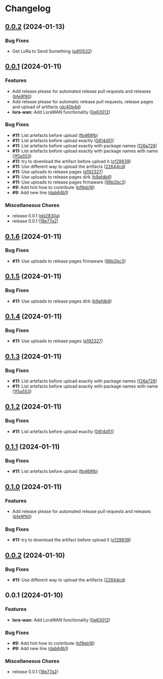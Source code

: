 # Changelog

## [0.0.2](https://github.com/ttnleipzig/regenfass/compare/v0.0.1...v0.0.2) (2024-01-13)


### Bug Fixes

* Get LoRa to Send Something ([adf0532](https://github.com/ttnleipzig/regenfass/commit/adf05322a41812dce6180033f9ecc52c1fd52781))

## [0.0.1](https://github.com/ttnleipzig/regenfass/compare/v0.1.6...v0.0.1) (2024-01-11)


### Features

* Add release please for automated release pull requests and releases ([bfe9f90](https://github.com/ttnleipzig/regenfass/commit/bfe9f90e913d41d1fe2c34259ab5153d55535584))
* Add release please for automatic release pull requests, release pages and upload of artifacts ([dc40b4d](https://github.com/ttnleipzig/regenfass/commit/dc40b4d0e25103119b6324f691e650665a21a7d6))
* **lora-wan:** Add LoraWAN functionality ([0e63012](https://github.com/ttnleipzig/regenfass/commit/0e63012b8df0689e2d4ee47c22b7b333e8823637))


### Bug Fixes

* **#11:** List artefacts before upload ([fb469fb](https://github.com/ttnleipzig/regenfass/commit/fb469fba9c583ad8d9783f46fd6cf24233329f9d))
* **#11:** List artefacts before upload exactly ([0814d51](https://github.com/ttnleipzig/regenfass/commit/0814d5174575e61d8e192af23a418a21e219c638))
* **#11:** List artefacts before upload exactly with package names ([f26a726](https://github.com/ttnleipzig/regenfass/commit/f26a7268a2f6b2c1b8a71d2d002acc64b175f134))
* **#11:** List artefacts before upload exactly with package names with name ([1f5a553](https://github.com/ttnleipzig/regenfass/commit/1f5a55362a4204773972eca8bc93788977b89eee))
* **#11:** try to download the artifact before upload it ([cf29939](https://github.com/ttnleipzig/regenfass/commit/cf29939803aaa3866e61fa33288635d4036625cd))
* **#11:** Use different way to upload the artifacts ([22644cd](https://github.com/ttnleipzig/regenfass/commit/22644cd8a5080bedae2349a0184f6d9a64622097))
* **#11:** Use uploads to release pages ([e192327](https://github.com/ttnleipzig/regenfass/commit/e192327acd3badfe80932ccc133db0e68f70b99f))
* **#11:** Use uploads to release pages dirk ([b9afdb6](https://github.com/ttnleipzig/regenfass/commit/b9afdb61a2d1a236a30abe6819050c5f494ef09a))
* **#11:** Use uploads to release pages firmaware ([96b2bc3](https://github.com/ttnleipzig/regenfass/commit/96b2bc3f148cb272c61f1509741a8c61e2135f66))
* **#9:** Add hint how to contribute ([bf9eb16](https://github.com/ttnleipzig/regenfass/commit/bf9eb16f8ed14b1d1559fd5f722e5887ecc33eea))
* **#9:** Add new line ([dab64b1](https://github.com/ttnleipzig/regenfass/commit/dab64b175c516d308f34e96bbc5516ca32c1b4c8))


### Miscellaneous Chores

* release 0.0.1 ([dd2830a](https://github.com/ttnleipzig/regenfass/commit/dd2830a0009badd65b0d1210a616e791b0fac965))
* release 0.0.1 ([18e77a2](https://github.com/ttnleipzig/regenfass/commit/18e77a23a2dc7b1ff05f97c34d24dc9122f90fef))

## [0.1.6](https://github.com/ttnleipzig/regenfass/compare/v0.1.5...v0.1.6) (2024-01-11)


### Bug Fixes

* **#11:** Use uploads to release pages firmaware ([96b2bc3](https://github.com/ttnleipzig/regenfass/commit/96b2bc3f148cb272c61f1509741a8c61e2135f66))

## [0.1.5](https://github.com/ttnleipzig/regenfass/compare/v0.1.4...v0.1.5) (2024-01-11)


### Bug Fixes

* **#11:** Use uploads to release pages dirk ([b9afdb6](https://github.com/ttnleipzig/regenfass/commit/b9afdb61a2d1a236a30abe6819050c5f494ef09a))

## [0.1.4](https://github.com/ttnleipzig/regenfass/compare/v0.1.3...v0.1.4) (2024-01-11)


### Bug Fixes

* **#11:** Use uploads to release pages ([e192327](https://github.com/ttnleipzig/regenfass/commit/e192327acd3badfe80932ccc133db0e68f70b99f))

## [0.1.3](https://github.com/ttnleipzig/regenfass/compare/v0.1.2...v0.1.3) (2024-01-11)


### Bug Fixes

* **#11:** List artefacts before upload exactly with package names ([f26a726](https://github.com/ttnleipzig/regenfass/commit/f26a7268a2f6b2c1b8a71d2d002acc64b175f134))
* **#11:** List artefacts before upload exactly with package names with name ([1f5a553](https://github.com/ttnleipzig/regenfass/commit/1f5a55362a4204773972eca8bc93788977b89eee))

## [0.1.2](https://github.com/ttnleipzig/regenfass/compare/v0.1.1...v0.1.2) (2024-01-11)


### Bug Fixes

* **#11:** List artefacts before upload exactly ([0814d51](https://github.com/ttnleipzig/regenfass/commit/0814d5174575e61d8e192af23a418a21e219c638))

## [0.1.1](https://github.com/ttnleipzig/regenfass/compare/v0.1.0...v0.1.1) (2024-01-11)


### Bug Fixes

* **#11:** List artefacts before upload ([fb469fb](https://github.com/ttnleipzig/regenfass/commit/fb469fba9c583ad8d9783f46fd6cf24233329f9d))

## [0.1.0](https://github.com/ttnleipzig/regenfass/compare/v0.0.2...v0.1.0) (2024-01-11)


### Features

* Add release please for automated release pull requests and releases ([bfe9f90](https://github.com/ttnleipzig/regenfass/commit/bfe9f90e913d41d1fe2c34259ab5153d55535584))


### Bug Fixes

* **#11:** try to download the artifact before upload it ([cf29939](https://github.com/ttnleipzig/regenfass/commit/cf29939803aaa3866e61fa33288635d4036625cd))

## [0.0.2](https://github.com/ttnleipzig/regenfass/compare/v0.0.1...v0.0.2) (2024-01-10)


### Bug Fixes

* **#11:** Use different way to upload the artifacts ([22644cd](https://github.com/ttnleipzig/regenfass/commit/22644cd8a5080bedae2349a0184f6d9a64622097))

## 0.0.1 (2024-01-10)


### Features

* **lora-wan:** Add LoraWAN functionality ([0e63012](https://github.com/ttnleipzig/regenfass/commit/0e63012b8df0689e2d4ee47c22b7b333e8823637))


### Bug Fixes

* **#9:** Add hint how to contribute ([bf9eb16](https://github.com/ttnleipzig/regenfass/commit/bf9eb16f8ed14b1d1559fd5f722e5887ecc33eea))
* **#9:** Add new line ([dab64b1](https://github.com/ttnleipzig/regenfass/commit/dab64b175c516d308f34e96bbc5516ca32c1b4c8))


### Miscellaneous Chores

* release 0.0.1 ([18e77a2](https://github.com/ttnleipzig/regenfass/commit/18e77a23a2dc7b1ff05f97c34d24dc9122f90fef))
